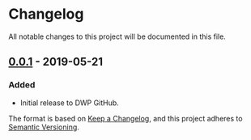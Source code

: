 # Changelog
All notable changes to this project will be documented in this file.

## [0.0.1] - 2019-05-21
### Added
- Initial release to DWP GitHub.

[0.0.1]: https://github.com/dwp/housing-benefit-service-stub/releases/tag/v0.0.1

The format is based on [Keep a Changelog](https://keepachangelog.com/en/1.1.0/), and this project adheres to [Semantic Versioning](https://semver.org/spec/v2.0.0.html).